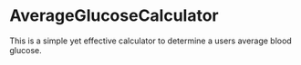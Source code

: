 # AverageGlucoseCalculator
This is a simple yet effective calculator to determine a users average blood glucose.
